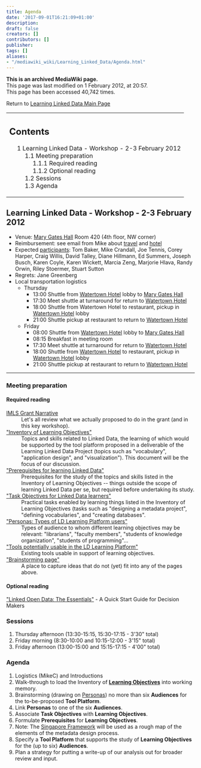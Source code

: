 ```yaml
---
title: Agenda
date: '2017-09-01T16:21:09+01:00'
description: 
draft: false
creators: []
contributors: []
publisher: 
tags: []
aliases:
- "/mediawiki_wiki/Learning_Linked_Data/Agenda.html"
---
```


 **This is an archived MediaWiki page.**  
This page was last modified on 1 February 2012, at 20:57.  
This page has been accessed 40,742 times.

Return to [Learning Linked Data Main Page](/mediawiki_wiki/Learning_Linked_Data "Learning Linked Data")

<table id="toc" class="toc">
  <tr>
    <td>
      <div id="toctitle">
        <h2>Contents</h2>
      </div>
      <ul>
        <li class="toclevel-1 tocsection-1">
          <a href="#Learning_Linked_Data_-_Workshop_-_2-3_February_2012"><span class="tocnumber">1</span> <span class="toctext">Learning Linked Data - Workshop - 2-3 February 2012</span></a>
          <ul>
            <li class="toclevel-2 tocsection-2">
              <a href="#Meeting_preparation"><span class="tocnumber">1.1</span> <span class="toctext">Meeting preparation</span></a>
              <ul>
                <li class="toclevel-3 tocsection-3"><a href="#Required_reading"><span class="tocnumber">1.1.1</span> <span class="toctext">Required reading</span></a></li>
                <li class="toclevel-3 tocsection-4"><a href="#Optional_reading"><span class="tocnumber">1.1.2</span> <span class="toctext">Optional reading</span></a></li>
              </ul>
            </li>
            <li class="toclevel-2 tocsection-5"><a href="#Sessions"><span class="tocnumber">1.2</span> <span class="toctext">Sessions</span></a></li>
            <li class="toclevel-2 tocsection-6"><a href="#Agenda"><span class="tocnumber">1.3</span> <span class="toctext">Agenda</span></a></li>
          </ul>
        </li>
      </ul>
    </td>
  </tr>
</table>

## Learning Linked Data - Workshop - 2-3 February 2012 

- Venue: [Mary Gates Hall](http://www.washington.edu/uaa/leading/mgh.php) Room 420 (4th floor, NW corner)
- Reimbursement: see email from Mike about [travel](http://dublincore.org/pipermail/learninglinkeddata/2011-November/000007.html) and [hotel](http://dublincore.org/pipermail/learninglinkeddata/2011-November/000009.html)
- Expected [participants](/mediawiki_wiki/Learning_Linked_Data/Participants "Learning Linked Data/Participants"): Tom Baker, Mike Crandall, Joe Tennis, Corey Harper, Craig Willis, David Talley, Diane Hillmann, Ed Summers, Joseph Busch, Karen Coyle, Karen Wickett, Marcia Zeng, Marjorie Hlava, Randy Orwin, Riley Stoermer, Stuart Sutton
- Regrets: Jane Greenberg
- Local transportation logistics
  - Thursday
    - 13:00 Shuttle from [Watertown Hotel](http://www.watertownseattle.com/) lobby to [Mary Gates Hall](http://www.washington.edu/uaa/leading/mgh.php)
    - 17:30 Meet shuttle at turnaround for return to [Watertown Hotel](http://www.watertownseattle.com/)
    - 18:00 Shuttle from Watertown Hotel to restaurant, pickup in [Watertown Hotel](http://www.watertownseattle.com) lobby
    - 21:00 Shuttle pickup at restaurant to return to [Watertown Hotel](http://www.watertownseattle.com/)
  - Friday
    - 08:00 Shuttle from [Watertown Hotel](http://www.watertownseattle.com/) lobby to [Mary Gates Hall](http://www.washington.edu/uaa/leading/mgh.php)
    - 08:15 Breakfast in meeting room
    - 17:30 Meet shuttle at turnaround for return to [Watertown Hotel](http://www.watertownseattle.com/)
    - 18:00 Shuttle from [Watertown Hotel](http://www.watertownseattle.com/) to restaurant, pickup in [Watertown Hotel](http://www.watertownseattle.com/) lobby
    - 21:00 Shuttle pickup at restaurant to return to [Watertown Hotel](http://www.watertownseattle.com/)

* * *

### Meeting preparation 

#### Required reading 
<dl>
<dt>
<a href="/mediawiki_wiki/files/IMLSPlanningGrantNarrative.pdf" class="external text" rel="nofollow">IMLS Grant Narrative</a>
</dt>
<dd>Let's all review what we actually proposed to do in the grant (and in this key workshop).
</dd>
<dt>
<a href="/mediawiki_wiki/Learning_Linked_Data_Inventory.md" title="Learning Linked Data Inventory">"Inventory of Learning Objectives"</a>
</dt>
<dd>Topics and skills related to Linked Data, the learning of which would be supported by the tool platform proposed in a deliverable of the Learning Linked Data Project (topics such as "vocabulary", "application design", and "visualization"). This document will be the focus of our discussion.
</dd>
<dt>
<a href="/mediawiki_wiki/Learning_Linked_Data_Prerequisites.md" title="Learning Linked Data Prerequisites">"Prerequisites for learning Linked Data"</a>
</dt>
<dd>Prerequisites for the study of the topics and skills listed in the Inventory of Learning Objectives -- things outside the scope of learning Linked Data per se, but required before undertaking its study.
</dd>
<dt>
<a href="/mediawiki_wiki/Learning_Linked_Data_Tasks.md" title="Learning Linked Data Tasks">"Task Objectives for Linked Data learners"</a>
</dt>
<dd>Practical tasks enabled by learning things listed in the Inventory of Learning Objectives (tasks such as "designing a metadata project", "defining vocabularies", and "creating databases".
</dd>
<dt>
<a href="/mediawiki_wiki/Learning_Linked_Data_Personas.md" title="Learning Linked Data Personas">"Personas: Types of LD Learning Platform users"</a>
</dt>
<dd>Types of audience to whom different learning objectives may be relevant: "librarians", "faculty members", "students of knowledge organization", "students of programming"...
</dd>
<dt>
<a href="/mediawiki_wiki/Learning_Linked_Data_Tools.md" title="Learning Linked Data Tools">"Tools potentially usable in the LD Learning Platform"</a>
</dt>
<dd>Existing tools usable in support of learning objectives. 
</dd>
<dt>
<a href="/mediawiki_wiki/Learning_Linked_Data/Brainstorming.md" title="Learning Linked Data/Brainstorming">"Brainstorming page"</a>
</dt>
<dd>A place to capture ideas that do not (yet) fit into any of the pages above.
</dd>
</dl>

#### Optional reading 
<dl><dt>
<a href="http://dublincore.org/pipermail/learninglinkeddata/attachments/20120121/4df7ecce/LOD-TheEssentials-0001.pdf" class="external text" rel="nofollow">"Linked Open Data: The Essentials"</a> - A Quick Start Guide for Decision Makers
</dt></dl>

### Sessions 

1. Thursday afternoon (13:30-15:15, 15:30-17:15 - 3'30" total)
2. Friday morning (8:30-10:00 and 10:15-12:00 - 3'15" total)
3. Friday afternoon (13:00-15:00 and 15:15-17:15 - 4'00" total)

### Agenda 

1. Logistics (MikeC) and Introductions
2. Walk-through to load the Inventory of **[Learning Objectives](/mediawiki_wiki/Learning_Linked_Data_Inventory "Learning Linked Data Inventory")** into working memory.
3. Brainstorming (drawing on [Personas](/mediawiki_wiki/Learning_Linked_Data_Personas "Learning Linked Data Personas")) no more than six **Audiences** for the to-be-proposed **Tool Platform**.
  1. Link **Personas** to one of the six **Audiences**.
  2. Associate **Task Objectives** with **Learning Objectives**.
  3. Formulate **Prerequisites** for **Learning Objectives**.
  4. Note: The [Singapore Framework](http://dublincore.org/documents/singapore-framework/) will be used as a rough map of the elements of the metadata design process.
4. Specify a **Tool Platform** that supports the study of **Learning Objectives** for the (up to six) **Audiences**.
5. Plan a strategy for putting a write-up of our analysis out for broader review and input.


